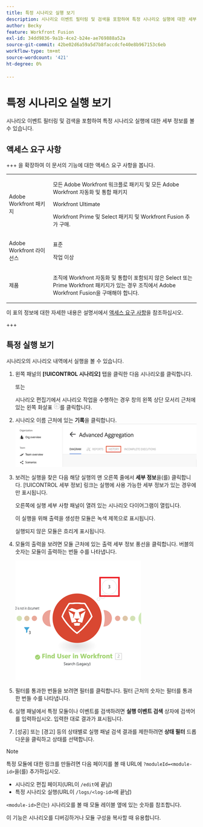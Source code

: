```yaml
---
title: 특정 시나리오 실행 보기
description: 시나리오 이벤트 필터링 및 검색을 포함하여 특정 시나리오 실행에 대한 세부 정보를 볼 수 있습니다.
author: Becky
feature: Workfront Fusion
exl-id: 34dd9836-9a1b-4ce2-b24e-ae769888a52a
source-git-commit: 42be02d6a59a5d7b8faccdcfe40e8b967153c6eb
workflow-type: tm+mt
source-wordcount: '421'
ht-degree: 0%

---
```


# 특정 시나리오 실행 보기

시나리오 이벤트 필터링 및 검색을 포함하여 특정 시나리오 실행에 대한 세부 정보를 볼 수 있습니다.

## 액세스 요구 사항

+++ 을 확장하여 이 문서의 기능에 대한 액세스 요구 사항을 봅니다.

<table style="table-layout:auto">
 <col> 
 <col> 
 <tbody> 
  <tr> 
   <td role="rowheader">Adobe Workfront 패키지</td> 
   <td> <p>모든 Adobe Workfront 워크플로 패키지 및 모든 Adobe Workfront 자동화 및 통합 패키지</p><p>Workfront Ultimate</p><p>Workfront Prime 및 Select 패키지 및 Workfront Fusion 추가 구매.</p> </td> 
  </tr> 
  <tr data-mc-conditions=""> 
   <td role="rowheader">Adobe Workfront 라이선스</td> 
   <td> <p>표준</p><p>작업 이상</p> </td> 
  </tr> 
  <tr> 
   <td role="rowheader">제품</td> 
   <td>
   <p>조직에 Workfront 자동화 및 통합이 포함되지 않은 Select 또는 Prime Workfront 패키지가 있는 경우 조직에서 Adobe Workfront Fusion을 구매해야 합니다.</li></ul>
   </td> 
  </tr>
 </tbody> 
</table>

이 표의 정보에 대한 자세한 내용은 설명서에서 [액세스 요구 사항](/help/workfront-fusion/references/licenses-and-roles/access-level-requirements-in-documentation.md)을 참조하십시오.

+++

## 특정 실행 보기

시나리오의 시나리오 내역에서 실행을 볼 수 있습니다.


1. 왼쪽 패널의 **[!UICONTROL 시나리오]** 탭을 클릭한 다음 시나리오를 클릭합니다.

   또는

   시나리오 편집기에서 시나리오 작업을 수행하는 경우 창의 왼쪽 상단 모서리 근처에 있는 왼쪽 화살표 ![편집 종료 화살표](assets/exit-editing-arrow.png)를 클릭합니다.

1. 시나리오 이름 근처에 있는 **기록**을 클릭합니다.
   ![기록 탭](assets/history-tab.png)


1. 보려는 실행을 찾은 다음 해당 실행의 맨 오른쪽 줄에서 **세부 정보**&#x200B;을(를) 클릭합니다. [!UICONTROL 세부 정보] 링크는 실행에 사용 가능한 세부 정보가 있는 경우에만 표시됩니다.

   오른쪽에 실행 세부 사항 패널이 열려 있는 시나리오 다이어그램이 열립니다.

   이 실행을 위해 출력을 생성한 모듈은 녹색 제목으로 표시됩니다.

   실행되지 않은 모듈은 흐리게 표시됩니다.

1. 모듈의 출력을 보려면 모듈 근처에 있는 출력 세부 정보 풍선을 클릭합니다. 버블의 숫자는 모듈이 출력하는 번들 수를 나타냅니다.

   ![모듈 근처에 있는 출력 버블](assets/output-bubble.png)

1. 필터를 통과한 번들을 보려면 필터를 클릭합니다. 필터 근처의 숫자는 필터를 통과한 번들 수를 나타냅니다.
1. 실행 패널에서 특정 모듈이나 이벤트를 검색하려면 **실행 이벤트 검색** 상자에 검색어를 입력하십시오. 입력한 대로 결과가 표시됩니다.
1. [성공] 또는 [경고] 등의 상태별로 실행 패널 검색 결과를 제한하려면 **상태 필터** 드롭다운을 클릭하고 상태를 선택합니다.




>[!NOTE]
>
>특정 모듈에 대한 링크를 만들려면 다음 페이지를 볼 때 URL에 `?moduleId=<module-id>`을(를) 추가하십시오.
>
>* 시나리오 편집 페이지(URL이 `/edit`에 끝남)
>* 특정 시나리오 실행(URL이 `/logs/<log-id>`에 끝남)
>
>`<module-id>`은(는) 시나리오를 볼 때 모듈 레이블 옆에 있는 숫자를 참조합니다.
>
>이 기능은 시나리오를 디버깅하거나 모듈 구성을 복사할 때 유용합니다.
